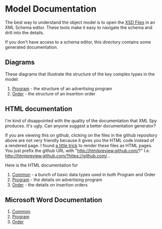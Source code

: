 Model Documentation
=======================

The best way to understand the object model is to open the [XSD Files](https://github.com/OpenAdvertisingProtocol/OpenAdvertisingProtocol/tree/master/model/schemas) 
in an XML Schema editor. These tools make it easy to navigate the schema and drill into the details.

If you don't have access to a schema editor, this directory contains some generated documentation.

Diagrams
--------
These diagrams that illustrate the structure of the key complex types in the model:

1. [Program](https://raw.github.com/OpenAdvertisingProtocol/OpenAdvertisingProtocol/master/model/docs/program.png) - the structure of an advertising program
2. [Order](https://raw.github.com/OpenAdvertisingProtocol/OpenAdvertisingProtocol/master/model/docs/order.png) - the structure of an insertion order

HTML documentation
------------------
I'm kind of disappointed with the quality of the documentation that XML Spy produces. It's ugly. Can anyone suggest
a better documentation generator?

If you are viewing this on github, clicking on the files in the github repository above are not very friendly because it gives you the HTML code 
instead of a rendered page. I found [a little trick](http://stackoverflow.com/questions/8446218/how-to-see-an-html-page-on-github-as-a-normal-rendered-html-page-to-see-preview) to render these files as HTML pages. You just prefix the 
github URL with "http://htmlpreview.github.com/?" I.e.  http://htmlpreview.github.com/?https://github.com/...

Here is the HTML documentation for

1. [Common](http://htmlpreview.github.io/?https://github.com/OpenAdvertisingProtocol/OpenAdvertisingProtocol/blob/master/model/docs/common.html) - a bunch of basic data types used in both Program and Order
2. [Program](http://htmlpreview.github.com/?https://github.com/OpenAdvertisingProtocol/OpenAdvertisingProtocol/blob/master/model/docs/program.html) - the details on advertising program
3. [Order](http://htmlpreview.github.com/?https://github.com/OpenAdvertisingProtocol/OpenAdvertisingProtocol/blob/master/model/docs/order.html) - the details on insertion orders

Microsoft Word Documentation
----------------------------
1. [Common](https://raw.github.com/OpenAdvertisingProtocol/OpenAdvertisingProtocol/blob/master/model/docs/common.doc)
2. [Program]()
3. [Order](https://raw.github.com/OpenAdvertisingProtocol/OpenAdvertisingProtocol/blob/master/model/docs/order.doc)
